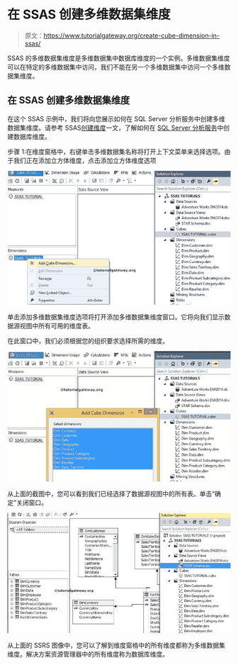 # 在 SSAS 创建多维数据集维度

> 原文：<https://www.tutorialgateway.org/create-cube-dimension-in-ssas/>

SSAS 的多维数据集维度是多维数据集中数据库维度的一个实例。多维数据集维度可以在特定的多维数据集中访问，我们不能在另一个多维数据集中访问一个多维数据集维度。

## 在 SSAS 创建多维数据集维度

在这个 SSAS 示例中，我们将向您展示如何在 SQL Server 分析服务中创建多维数据集维度。请参考 SSAS[创建维度](https://www.tutorialgateway.org/create-dimension-in-ssas/)一文，了解如何在 [SQL Server 分析服务](https://www.tutorialgateway.org/ssas/)中创建数据库维度。

步骤 1:在维度窗格中，右键单击多维数据集名称将打开上下文菜单来选择选项。由于我们正在添加立方体维度，点击添加立方体维度选项

![Cube Dimension in SSAS 1](img/edb217c644fe611f35fb78ab2508332a.png)

单击添加多维数据集维度选项将打开添加多维数据集维度窗口。它将向我们显示数据源视图中所有可用的维度表。

在此窗口中，我们必须根据您的组织要求选择所需的维度。

![Cube Dimension in SSAS 2](img/53a4b79743451d7419f7da54df57312c.png)

从上面的截图中，您可以看到我们已经选择了数据源视图中的所有表。单击“确定”关闭窗口。

![Cube Dimension in SSAS 3](img/ac442a4ecac77c9b7e04389a4aecd8de.png)

从上面的 SSRS 图像中，您可以了解到维度窗格中的所有维度都称为多维数据集维度。解决方案资源管理器中的所有维度称为数据库维度。